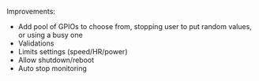 Improvements:
 - Add pool of GPIOs to choose from, stopping user to put random values, or using a busy one
 - Validations
 - Limits settings (speed/HR/power)
 - Allow shutdown/reboot
 - Auto stop monitoring
